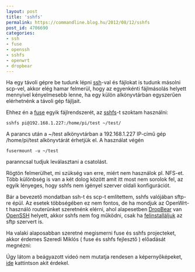 ```yaml
---
layout: post
title: 'sshfs'
permalink: https://commandline.blog.hu/2012/08/12/sshfs
post_id: 4706690
categories: 
- ssh
- fuse
- openssh
- sshfs
- openwrt
- dropbear
---
```


Ha egy távoli gépre be tudunk lépni 
[ssh](http://commandline.blog.hu/9999/12/31/ssh_jelszo_nelkul)-val és fájlokat is tudunk másolni scp-vel, akkor elég hamar felmerül, hogy az egyenkénti fájlmásolás helyett mennyivel kényelmesebb lenne, ha egy külön alkönyvtárban egyszerűen elérhetnénk a távoli gép fájljait.

Ehhez én a 
[fuse](http://fuse.sourceforge.net/) egyik fájlrendszerét, az 
[sshfs](http://fuse.sourceforge.net/sshfs.html)-t szoktam használni:

```
sshfs pi@192.168.1.227:/home/pi/test ~/test/
```

A parancs után a ~/test alkönyvtárban a 192.168.1.227 IP-című gép /home/pi/test alkönyvtárát érhetjük el. A használat végén

```
fusermount -u ~/test
```

paranncsal tudjuk leválasztani a csatolást.

Rögtön felmerülhet, mi szükség van erre, miért nem használok pl. NFS-et. Több különbség is van a két dolog között amit itt most nem sorolok fel, az egyik lényeges, hogy sshfs nem igényel szerver oldali konfigurációt.

Bár a bevezető mondatban ssh-t és scp-t említettem, sshfs valójában sftp-re épül. Az esetek többségében ez nem fontos, de ha mondjuk az OpenWrt-t használó routerünket szeretnénk elérni, ahol alapesetben 
[DropBear](http://matt.ucc.asn.au/dropbear/dropbear.html) van 
[OpenSSH](http://www.openssh.org/) helyett, akkor sshfs nem fog működni, csak ha 
[felinstalláljuk](http://wiki.openwrt.org/doc/howto/sshfs.server) az sftp szervert is.

Ha valaki alaposabban szeretné megismerni fuse és sshfs projecteket, akkor érdemes Szeredi Miklós ( fuse és sshfs fejlesztő ) előadását megnézni:





Úgy látom a beágyazott videó nem mutatja rendesen a képernyőképeket, 
[ide](http://videotorium.hu/hu/recordings/details/2338,FUSE_SSHFS_es_tarsaik_I._resz) kattintson akit érdekel.